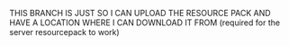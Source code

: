 THIS BRANCH IS JUST SO I CAN UPLOAD THE RESOURCE PACK AND HAVE A LOCATION WHERE I CAN DOWNLOAD IT FROM (required for the server resourcepack to work)

